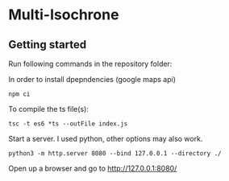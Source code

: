 # Multi-Isochrone

## Getting started

Run following commands in the repository folder:

In order to install dpepndencies (google maps api)

```
npm ci
```

To compile the ts file(s):

```
tsc -t es6 *ts --outFile index.js
```

Start a server. I used python, other options may also work.

```
python3 -m http.server 8080 --bind 127.0.0.1 --directory ./
```

Open up a browser and go to http://127.0.0.1:8080/